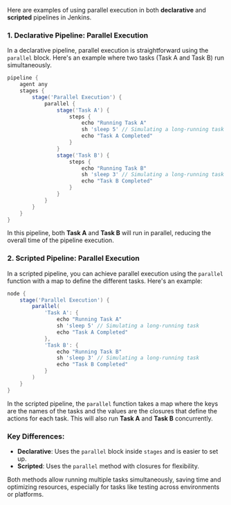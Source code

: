 Here are examples of using parallel execution in both **declarative** and **scripted** pipelines in Jenkins.

### 1. **Declarative Pipeline: Parallel Execution**

In a declarative pipeline, parallel execution is straightforward using the `parallel` block. Here's an example where two tasks (Task A and Task B) run simultaneously.

```groovy
pipeline {
    agent any
    stages {
        stage('Parallel Execution') {
            parallel {
                stage('Task A') {
                    steps {
                        echo "Running Task A"
                        sh 'sleep 5' // Simulating a long-running task
                        echo "Task A Completed"
                    }
                }
                stage('Task B') {
                    steps {
                        echo "Running Task B"
                        sh 'sleep 3' // Simulating a long-running task
                        echo "Task B Completed"
                    }
                }
            }
        }
    }
}
```

In this pipeline, both **Task A** and **Task B** will run in parallel, reducing the overall time of the pipeline execution.

### 2. **Scripted Pipeline: Parallel Execution**

In a scripted pipeline, you can achieve parallel execution using the `parallel` function with a map to define the different tasks. Here's an example:

```groovy
node {
    stage('Parallel Execution') {
        parallel(
            'Task A': {
                echo "Running Task A"
                sh 'sleep 5' // Simulating a long-running task
                echo "Task A Completed"
            },
            'Task B': {
                echo "Running Task B"
                sh 'sleep 3' // Simulating a long-running task
                echo "Task B Completed"
            }
        )
    }
}
```

In the scripted pipeline, the `parallel` function takes a map where the keys are the names of the tasks and the values are the closures that define the actions for each task. This will also run **Task A** and **Task B** concurrently.

### Key Differences:
- **Declarative**: Uses the `parallel` block inside `stages` and is easier to set up.
- **Scripted**: Uses the `parallel` method with closures for flexibility.

Both methods allow running multiple tasks simultaneously, saving time and optimizing resources, especially for tasks like testing across environments or platforms.
